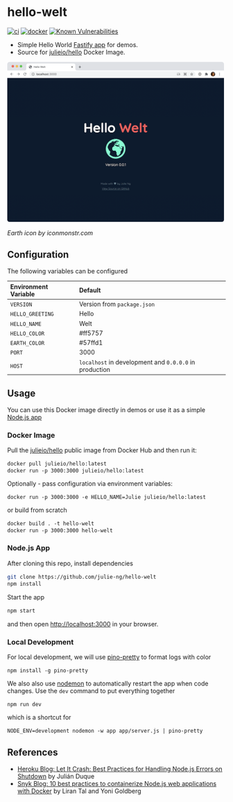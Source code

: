 # hello-welt

[![ci](https://github.com/julie-ng/hello-welt/actions/workflows/ci.yaml/badge.svg)](https://github.com/julie-ng/hello-welt/actions/workflows/ci.yaml) 
[![docker](https://github.com/julie-ng/hello-welt/actions/workflows/docker.yaml/badge.svg)](https://github.com/julie-ng/hello-welt/actions/workflows/docker.yaml)
[![Known Vulnerabilities](https://snyk.io/test/github/julie-ng/hello-welt/badge.svg)](https://snyk.io/test/github/julie-ng/hello-welt)

- Simple Hello World [Fastify app](https://www.fastify.io/) for demos. 
- Source for [julieio/hello](https://hub.docker.com/repository/docker/julieio/hello) Docker Image.

<img src="./preview.png" alt="Hello Welt Preview" width="500">

_Earth icon by iconmonstr.com_

## Configuration

The following variables can be configured

| Environment Variable | Default |
|:--|:--|
| `VERSION` | Version from `package.json` |
| `HELLO_GREETING` | Hello |
| `HELLO_NAME` | Welt |
| `HELLO_COLOR` | #ff5757 |
| `EARTH_COLOR` | #57ffd1 |
| `PORT` | 3000 |
| `HOST` | `localhost` in development and `0.0.0.0` in production |

## Usage

You can use this Docker image directly in demos or use it as a simple [Node.js app](#nodejs-app)

### Docker Image

Pull the [julieio/hello](https://hub.docker.com/repository/docker/julieio/hello) public image from Docker Hub and then run it:

```
docker pull julieio/hello:latest
docker run -p 3000:3000 julieio/hello:latest
```

Optionally - pass configuration via environment variables:

```
docker run -p 3000:3000 -e HELLO_NAME=Julie julieio/hello:latest
```

or build from scratch

```
docker build . -t hello-welt
docker run -p 3000:3000 hello-welt
```

### Node.js App

After cloning this repo, install dependencies 

```bash
git clone https://github.com/julie-ng/hello-welt
npm install
```

Start the app

```bash
npm start
```

and then open [http://localhost:3000](http://localhost:3000) in your browser.

### Local Development

For local development, we will use [pino-pretty](https://github.com/pinojs/pino-pretty) to format logs with color

```
npm install -g pino-pretty
```

We also also use [nodemon](https://nodemon.io/) to automatically restart the app when code changes. Use the `dev` command to put everything together

```
npm run dev
```

which is a shortcut for

```
NODE_ENV=development nodemon -w app app/server.js | pino-pretty
```

## References

- [Heroku Blog: Let It Crash: Best Practices for Handling Node.js Errors on Shutdown](https://blog.heroku.com/best-practices-nodejs-errors) by Julián Duque
- [Snyk Blog: 10 best practices to containerize Node.js web applications with Docker](https://snyk.io/blog/10-best-practices-to-containerize-nodejs-web-applications-with-docker/) by 
Liran Tal and Yoni Goldberg